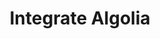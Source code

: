 ---
title: Integrate Algolia
description: Learn how to integrate Algolia into your theme.
draft: true
---
